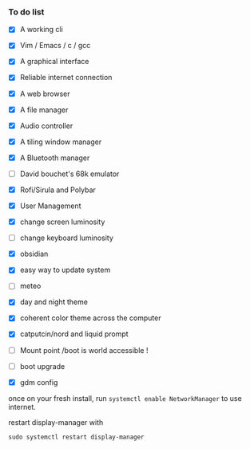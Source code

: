 
### To do list

- [x] A working cli
- [x] Vim / Emacs / c / gcc
- [x] A graphical interface
- [x] Reliable internet connection
- [x] A web browser
- [x] A file manager
- [x] Audio controller
- [x] A tiling window manager
- [x] A Bluetooth manager
- [ ] David bouchet's 68k emulator
- [x] Rofi/Sirula and Polybar
- [x] User Management
- [x] change screen luminosity
- [ ] change keyboard luminosity
- [x] obsidian
- [x] easy way to update system
- [ ] meteo
- [x] day and night theme
- [x] coherent color theme across the computer
- [x] catputcin/nord and liquid prompt


- [ ] Mount point /boot is world accessible !
- [ ] boot upgrade
- [x] gdm config


once on your fresh install, run `systemctl enable NetworkManager` to use internet.

restart display-manager with 
```shell
sudo systemctl restart display-manager
```